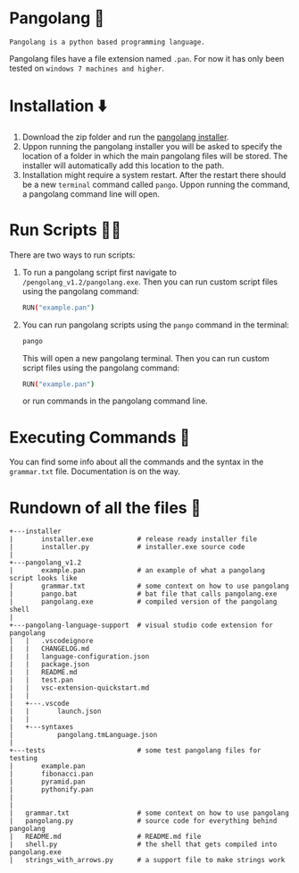 # Pangolang 🦔
    Pangolang is a python based programming language.
Pangolang files have a file extension named `.pan`. For now it has only been tested on `windows 7 machines and higher`.

# Installation ⬇️
1. Download the zip folder and run the <a href="https://raw.githubusercontent.com/JuRxY/pangolang/main/installer/installer.exe">pangolang installer</a>.
2. Uppon running the pangolang installer you will be asked to specify the location of a folder in which the main pangolang files will be stored. The installer will automatically add this location to the path. 
3. Installation might require a system restart. After the restart there should be a new `terminal` command called `pango`. Uppon running the command, a pangolang command line will open.

# Run Scripts 🏃‍♂️
There are two ways to run scripts:
1. To run a pangolang script first navigate to `/pengolang_v1.2/pangolang.exe`. 
    Then you can run custom script files using the pangolang command:

    ```bash
    RUN("example.pan")
    ```

2. You can run pangolang scripts using the `pango` command in the terminal:

    ```bash
    pango
    ```

    This will open a new pangolang terminal. Then you can run custom script files using the pangolang command:
    
    ```bash
    RUN("example.pan")
    ```
    
    or run commands in the pangolang command line.

# Executing Commands 📝
You can find some info about all the commands and the syntax in the `grammar.txt` file. Documentation is on the way.


# Rundown of all the files 📂
```
+---installer
|       installer.exe           # release ready installer file
|       installer.py            # installer.exe source code
|
+---pangolang_v1.2
|       example.pan             # an example of what a pangolang script looks like
|       grammar.txt             # some context on how to use pangolang
|       pango.bat               # bat file that calls pangolang.exe
|       pangolang.exe           # compiled version of the pangolang shell
|
+---pangolang-language-support  # visual studio code extension for pangolang
|   |   .vscodeignore
|   |   CHANGELOG.md
|   |   language-configuration.json
|   |   package.json
|   |   README.md
|   |   test.pan
|   |   vsc-extension-quickstart.md
|   |
|   +---.vscode
|   |       launch.json
|   |
|   +---syntaxes
|           pangolang.tmLanguage.json
|
+---tests                       # some test pangolang files for testing 
|       example.pan
|       fibonacci.pan
|       pyramid.pan
|       pythonify.pan
|
|
|   grammar.txt                 # some context on how to use pangolang
|   pangolang.py                # source code for everything behind pangolang
|   README.md                   # README.md file
|   shell.py                    # the shell that gets compiled into pangolang.exe
|   strings_with_arrows.py      # a support file to make strings work
```